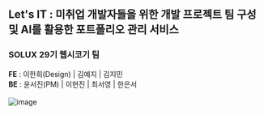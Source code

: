 ## Let's IT : 미취업 개발자들을 위한 개발 프로젝트 팀 구성 및 AI를 활용한 포트폴리오 관리 서비스
### SOLUX 29기 웹시코기 팀
**FE** : 이한희(Design) | 김예지 | 김지민 <br>
**BE** : 윤서진(PM) | 이현진 | 최서영 | 한은서 <br>
<br>
![image](https://github.com/user-attachments/assets/72de9997-2583-4f36-9198-79718016a072)
